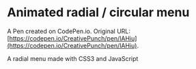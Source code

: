 # Animated radial / circular menu

A Pen created on CodePen.io. Original URL: [https://codepen.io/CreativePunch/pen/lAHiu](https://codepen.io/CreativePunch/pen/lAHiu).

A radial menu made with CSS3 and JavaScript